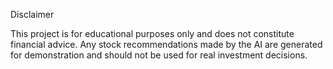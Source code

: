 Disclaimer

This project is for educational purposes only and does not constitute financial advice. Any stock recommendations made by the AI are generated for demonstration and should not be used for real investment decisions.
